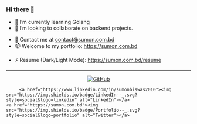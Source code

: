 ### Hi there 👋

<!-- - 🔭 I’m currently working on learning new tech stacks. (Golang) -->
- 🌱 I’m currently learning Golang
- 👯 I’m looking to collaborate on backend projects.
<!-- - 🤔 I’m looking for help with ... -->
- 💬 Contact me at contact@sumon.com.bd
- 📫 Welcome to my portfolio: https://sumon.com.bd
<!-- - 😄 Pronouns: ... -->
- ⚡ Resume (Dark/Light Mode): https://sumon.com.bd/resume
<!--
**sumonbiswas2010/sumonbiswas2010** is a ✨ _special_ ✨ repository because its `README.md` (this file) appears on your GitHub profile.

Here are some ideas to get you started:

- 🔭 I’m currently working on ...
- 🌱 I’m currently learning ...
- 👯 I’m looking to collaborate on ...
- 🤔 I’m looking for help with ...
- 💬 Ask me about ...
- 📫 How to reach me: ...
- 😄 Pronouns: ...
- ⚡ Fun fact: ...
-->

---
<p align="center">
	<a href="https://github.com/sumonbiswas2010"><img src="https://img.shields.io/badge/GitHub--_.svg?style=social&logo=GitHub" alt="GitHub"></a>
                            
         <a href="https://www.linkedin.com/in/sumonbiswas2010"><img src="https://img.shields.io/badge/LinkedIn--_.svg?style=social&logo=linkedin" alt="LinkedIn"></a>
  	<a href="https://sumon.com.bd"><img src="https://img.shields.io/badge/Portfolio--_.svg?style=social&logo=portfolio" alt="Twitter"></a>
            
</p>
